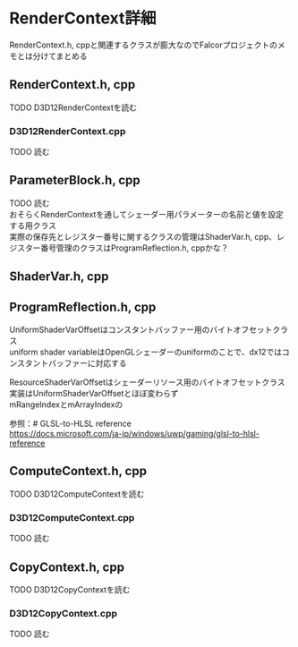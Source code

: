 # RenderContext詳細

RenderContext.h, cppと関連するクラスが膨大なのでFalcorプロジェクトのメモとは分けてまとめる  

## RenderContext.h, cpp
TODO    D3D12RenderContextを読む  


### D3D12RenderContext.cpp
TODO   読む  

## ParameterBlock.h, cpp
TODO   読む  
おそらくRenderContextを通してシェーダー用パラメーターの名前と値を設定する用クラス  
実際の保存先とレジスター番号に関するクラスの管理はShaderVar.h, cpp、レジスター番号管理のクラスはProgramReflection.h, cppかな？  

## ShaderVar.h, cpp
 
## ProgramReflection.h, cpp
UniformShaderVarOffsetはコンスタントバッファー用のバイトオフセットクラス  
 uniform shader variableはOpenGLシェーダーのuniformのことで、dx12ではコンスタントバッファーに対応する  

ResourceShaderVarOffsetはシェーダーリソース用のバイトオフセットクラス  
実装はUniformShaderVarOffsetとほぼ変わらず  
mRangeIndexとmArrayIndexの

 参照：# GLSL-to-HLSL reference  
 https://docs.microsoft.com/ja-jp/windows/uwp/gaming/glsl-to-hlsl-reference

## ComputeContext.h, cpp
TODO    D3D12ComputeContextを読む  


### D3D12ComputeContext.cpp
TODO   読む  



## CopyContext.h, cpp
TODO  D3D12CopyContextを読む  


### D3D12CopyContext.cpp
TODO  読む  

<!--stackedit_data:
eyJoaXN0b3J5IjpbLTEyOTM4OTk0OTIsOTE2MjY0NzMyLDkwNz
c4Mjg2NywtMjM0MzQzODM2LDE2NTQ1MjI2MDRdfQ==
-->